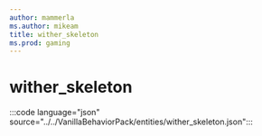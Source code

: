 ```yaml
---
author: mammerla
ms.author: mikeam
title: wither_skeleton
ms.prod: gaming
---
```


# wither_skeleton

:::code language="json" source="../../VanillaBehaviorPack/entities/wither_skeleton.json":::